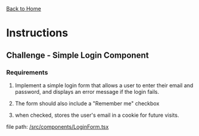 [Back to Home](/)

# Instructions&nbsp;

## Challenge - Simple Login Component

### Requirements

1. Implement a simple login form that allows a user to enter their email and password,
   and displays an error message if the login fails.

2. The form should also include a "Remember me" checkbox

3. when checked, stores the user's email in a cookie for future visits.

file path: [/src/components/LoginForm.tsx](/src/components/LoginForm.tsx)
